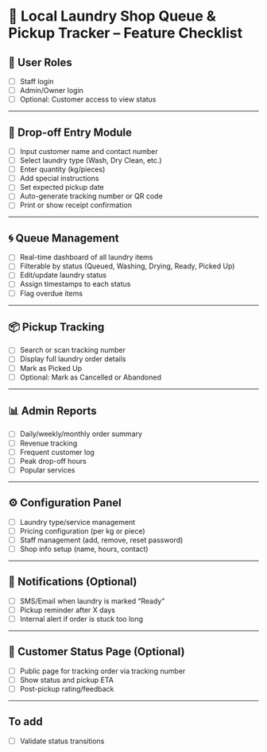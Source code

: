 # 🧺 Local Laundry Shop Queue & Pickup Tracker – Feature Checklist

## 👤 User Roles
- [ ] Staff login
- [ ] Admin/Owner login
- [ ] Optional: Customer access to view status

---

## 🧾 Drop-off Entry Module
- [ ] Input customer name and contact number
- [ ] Select laundry type (Wash, Dry Clean, etc.)
- [ ] Enter quantity (kg/pieces)
- [ ] Add special instructions
- [ ] Set expected pickup date
- [ ] Auto-generate tracking number or QR code
- [ ] Print or show receipt confirmation

---

## 🌀 Queue Management
- [ ] Real-time dashboard of all laundry items
- [ ] Filterable by status (Queued, Washing, Drying, Ready, Picked Up)
- [ ] Edit/update laundry status
- [ ] Assign timestamps to each status
- [ ] Flag overdue items

---

## 📦 Pickup Tracking
- [ ] Search or scan tracking number
- [ ] Display full laundry order details
- [ ] Mark as Picked Up
- [ ] Optional: Mark as Cancelled or Abandoned

---

## 📊 Admin Reports
- [ ] Daily/weekly/monthly order summary
- [ ] Revenue tracking
- [ ] Frequent customer log
- [ ] Peak drop-off hours
- [ ] Popular services

---

## ⚙️ Configuration Panel
- [ ] Laundry type/service management
- [ ] Pricing configuration (per kg or piece)
- [ ] Staff management (add, remove, reset password)
- [ ] Shop info setup (name, hours, contact)

---

## 🔔 Notifications (Optional)
- [ ] SMS/Email when laundry is marked “Ready”
- [ ] Pickup reminder after X days
- [ ] Internal alert if order is stuck too long

---

## 📱 Customer Status Page (Optional)
- [ ] Public page for tracking order via tracking number
- [ ] Show status and pickup ETA
- [ ] Post-pickup rating/feedback

---
## To add
- [ ] Validate status transitions
